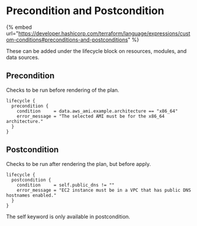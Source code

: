 # Precondition and Postcondition

{% embed url="https://developer.hashicorp.com/terraform/language/expressions/custom-conditions#preconditions-and-postconditions" %}

These can be added under the lifecycle block on resources, modules, and data sources.

## Precondition

Checks to be run before rendering of the plan.

```hcl
lifecycle {
  precondition {
    condition     = data.aws_ami.example.architecture == "x86_64"
    error_message = "The selected AMI must be for the x86_64 architecture."
  }
}
```

## Postcondition

Checks to be run after rendering the plan, but before apply.

```hcl
lifecycle {
  postcondition {
    condition     = self.public_dns != ""
    error_message = "EC2 instance must be in a VPC that has public DNS hostnames enabled."
  }
}
```

The self keyword is only available in postcondition.
